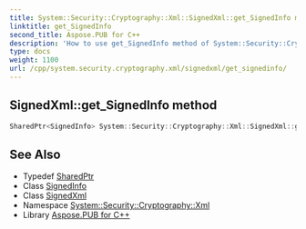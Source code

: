 ```yaml
---
title: System::Security::Cryptography::Xml::SignedXml::get_SignedInfo method
linktitle: get_SignedInfo
second_title: Aspose.PUB for C++
description: 'How to use get_SignedInfo method of System::Security::Cryptography::Xml::SignedXml class in C++.'
type: docs
weight: 1100
url: /cpp/system.security.cryptography.xml/signedxml/get_signedinfo/
---
```

## SignedXml::get_SignedInfo method




```cpp
SharedPtr<SignedInfo> System::Security::Cryptography::Xml::SignedXml::get_SignedInfo()
```

## See Also

* Typedef [SharedPtr](../../../system/sharedptr/)
* Class [SignedInfo](../../signedinfo/)
* Class [SignedXml](../)
* Namespace [System::Security::Cryptography::Xml](../../)
* Library [Aspose.PUB for C++](../../../)

